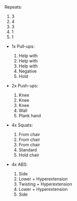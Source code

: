
Repeats:
1. 3 
2. 4
3. 3
4. 1
5. 1


- 1x Pull-ups:
	1. Help with
	2. Help with
	3. Help with
	4. Negative
	5. Hold

- 2x Push-ups:  
	1. Knee
	2. Knee
	3. Knee
	4. Wall
	5. Plank hand

- 4x Squats:
	1. From chair
	2. From chair
	3. From chair 
	4. Standard
	5. Hold chair

- 4x ABS:
	1. Side
	2. Lower + Hyperextension
	3. Twisting + Hyperextension
	4. Lower + Hyperextension
	5. Side